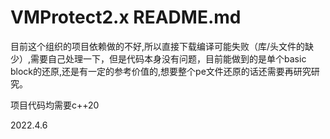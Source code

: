 # VMProtect2.x README.md

目前这个组织的项目依赖做的不好,所以直接下载编译可能失败（库/头文件的缺少）,需要自己处理一下，但是代码本身没有问题，目前能做到的是单个basic block的还原,还是有一定的参考价值的,想要整个pe文件还原的话还需要再研究研究。

项目代码均需要c++20

2022.4.6
